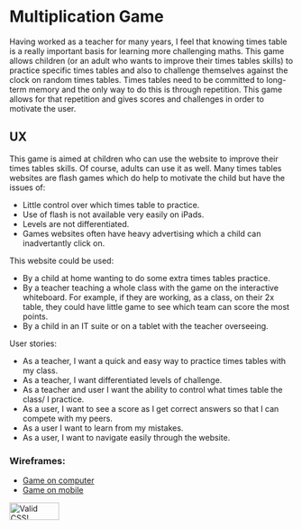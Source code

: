 # Multiplication Game
Having worked as a teacher for many years, I feel that knowing times table is a really important basis for learning more challenging maths. This game allows children (or an adult who wants to improve their times tables skills) to practice specific times tables and also to challenge themselves against the clock on random times tables. Times tables need to be committed to long-term memory and the only way to do this is through repetition. This game allows for that repetition and gives scores and challenges in order to motivate the user.

## UX
This game is aimed at children who can use the website to improve their times tables skills. Of course, adults can use it as well. Many times tables websites are flash games which do help to motivate the child but have the issues of: 
- Little control over which times table to practice.
- Use of flash is not available very easily on iPads.
- Levels are not differentiated.
- Games websites often have heavy advertising which a child can inadvertantly click on. 


This website could be used:
- By a child at home wanting to do some extra times tables practice.
- By a teacher teaching a whole class with the game on the interactive whiteboard. For example, if they are working, as a class, on their 2x table, they could have little game to see which team can score the most points.
- By a child in an IT suite or on a tablet with the teacher overseeing.

User stories:
- As a teacher, I want a quick and easy way to practice times tables with my class.
- As a teacher, I want differentiated levels of challenge.
- As a teacher and user I want the ability to control what times table the class/ I practice.
- As a user, I want to see a score as I get correct answers so that I can compete with my peers.
- As a user I want to learn from my mistakes.
- As a user, I want to navigate easily through the website.

### Wireframes:

- [Game on computer](/assets/wireframes/computer.png)
- [Game on mobile](/assets/wireframes/mobile.png)



<p>
    <a href="http://jigsaw.w3.org/css-validator/check/referer">
        <img style="border:0;width:88px;height:31px"
            src="http://jigsaw.w3.org/css-validator/images/vcss"
            alt="Valid CSS!" />
    </a>
</p>
     
